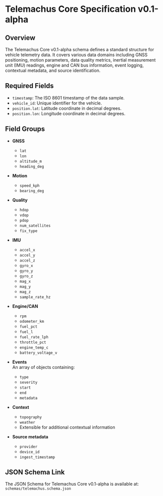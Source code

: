 # Telemachus Core Specification v0.1-alpha

## Overview

The Telemachus Core v0.1-alpha schema defines a standard structure for vehicle telemetry data. It covers various data domains including GNSS positioning, motion parameters, data quality metrics, inertial measurement unit (IMU) readings, engine and CAN bus information, event logging, contextual metadata, and source identification.

## Required Fields

- `timestamp`: The ISO 8601 timestamp of the data sample.
- `vehicle_id`: Unique identifier for the vehicle.
- `position.lat`: Latitude coordinate in decimal degrees.
- `position.lon`: Longitude coordinate in decimal degrees.

## Field Groups

- **GNSS**  
  - `lat`  
  - `lon`  
  - `altitude_m`  
  - `heading_deg`

- **Motion**  
  - `speed_kph`  
  - `bearing_deg`

- **Quality**  
  - `hdop`  
  - `vdop`  
  - `pdop`  
  - `num_satellites`  
  - `fix_type`

- **IMU**  
  - `accel_x`  
  - `accel_y`  
  - `accel_z`  
  - `gyro_x`  
  - `gyro_y`  
  - `gyro_z`  
  - `mag_x`  
  - `mag_y`  
  - `mag_z`  
  - `sample_rate_hz`

- **Engine/CAN**  
  - `rpm`  
  - `odometer_km`  
  - `fuel_pct`  
  - `fuel_l`  
  - `fuel_rate_lph`  
  - `throttle_pct`  
  - `engine_temp_c`  
  - `battery_voltage_v`

- **Events**  
  An array of objects containing:  
  - `type`  
  - `severity`  
  - `start`  
  - `end`  
  - `metadata`

- **Context**  
  - `topography`  
  - `weather`  
  - Extensible for additional contextual information

- **Source metadata**  
  - `provider`  
  - `device_id`  
  - `ingest_timestamp`

## JSON Schema Link

The JSON Schema for Telemachus Core v0.1-alpha is available at:  
`schemas/telemachus.schema.json`
